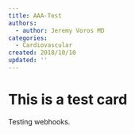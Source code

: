 ```yaml
---
title: AAA-Test
authors:
  - author: Jeremy Voros MD
categories:
  - Cardiovascular
created: 2018/10/10
updated: ''
---
```

# This is a test card
Testing webhooks.
